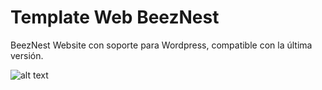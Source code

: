 # Template Web BeezNest
BeezNest Website con soporte para Wordpress, compatible con la última versión.

![alt text](https://beeznest.com/es/wp-content/uploads/sites/2/2019/04/template.png)